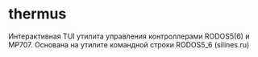 # thermus
Интерактивная TUI утилита управления контроллерами RODOS5(6) и MP707.
Основана на утилите командной строки RODOS5_6 (silines.ru) 
